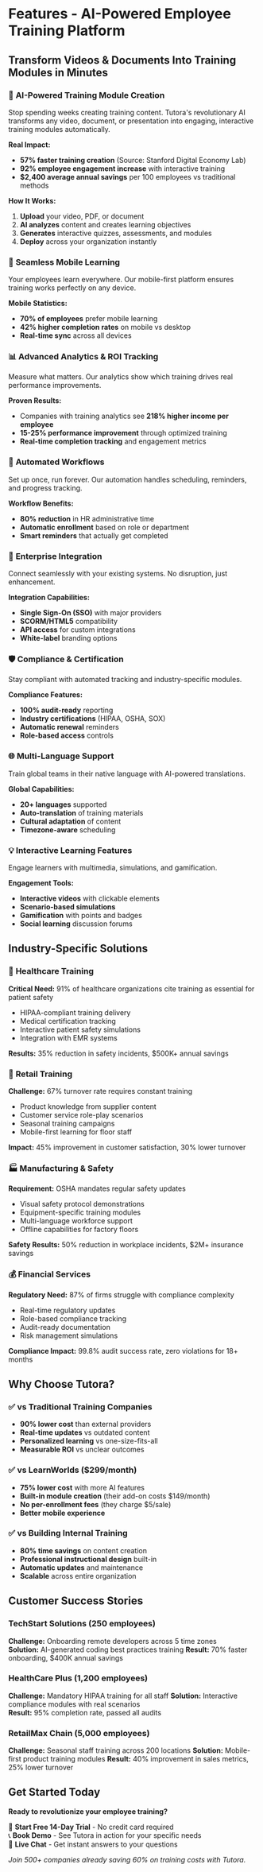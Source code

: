 # Features - AI-Powered Employee Training Platform

## Transform Videos & Documents Into Training Modules in Minutes

### 🤖 **AI-Powered Training Module Creation**
Stop spending weeks creating training content. Tutora's revolutionary AI transforms any video, document, or presentation into engaging, interactive training modules automatically.

**Real Impact:**
- **57% faster training creation** (Source: Stanford Digital Economy Lab) 
- **92% employee engagement increase** with interactive training
- **$2,400 average annual savings** per 100 employees vs traditional methods

**How It Works:**
1. **Upload** your video, PDF, or document
2. **AI analyzes** content and creates learning objectives  
3. **Generates** interactive quizzes, assessments, and modules
4. **Deploy** across your organization instantly

### 📱 **Seamless Mobile Learning**
Your employees learn everywhere. Our mobile-first platform ensures training works perfectly on any device.

**Mobile Statistics:**
- **70% of employees** prefer mobile learning
- **42% higher completion rates** on mobile vs desktop  
- **Real-time sync** across all devices

### 📊 **Advanced Analytics & ROI Tracking**
Measure what matters. Our analytics show which training drives real performance improvements.

**Proven Results:**
- Companies with training analytics see **218% higher income per employee**
- **15-25% performance improvement** through optimized training  
- **Real-time completion tracking** and engagement metrics

### 🔄 **Automated Workflows**
Set up once, run forever. Our automation handles scheduling, reminders, and progress tracking.

**Workflow Benefits:**
- **80% reduction** in HR administrative time
- **Automatic enrollment** based on role or department
- **Smart reminders** that actually get completed

### 🏢 **Enterprise Integration**
Connect seamlessly with your existing systems. No disruption, just enhancement.

**Integration Capabilities:**
- **Single Sign-On (SSO)** with major providers
- **SCORM/HTML5** compatibility  
- **API access** for custom integrations
- **White-label** branding options

### 🛡️ **Compliance & Certification**
Stay compliant with automated tracking and industry-specific modules.

**Compliance Features:**
- **100% audit-ready** reporting
- **Industry certifications** (HIPAA, OSHA, SOX)
- **Automatic renewal** reminders
- **Role-based access** controls

### 🌐 **Multi-Language Support**
Train global teams in their native language with AI-powered translations.

**Global Capabilities:**
- **20+ languages** supported
- **Auto-translation** of training materials
- **Cultural adaptation** of content
- **Timezone-aware** scheduling

### 💡 **Interactive Learning Features**
Engage learners with multimedia, simulations, and gamification.

**Engagement Tools:**
- **Interactive videos** with clickable elements
- **Scenario-based simulations**  
- **Gamification** with points and badges
- **Social learning** discussion forums

## Industry-Specific Solutions

### 🏥 **Healthcare Training**
**Critical Need:** 91% of healthcare organizations cite training as essential for patient safety

- HIPAA-compliant training delivery
- Medical certification tracking  
- Interactive patient safety simulations
- Integration with EMR systems

**Results:** 35% reduction in safety incidents, $500K+ annual savings

### 🛒 **Retail Training**
**Challenge:** 67% turnover rate requires constant training

- Product knowledge from supplier content
- Customer service role-play scenarios
- Seasonal training campaigns
- Mobile-first learning for floor staff

**Impact:** 45% improvement in customer satisfaction, 30% lower turnover

### 🏭 **Manufacturing & Safety**
**Requirement:** OSHA mandates regular safety updates

- Visual safety protocol demonstrations
- Equipment-specific training modules
- Multi-language workforce support
- Offline capabilities for factory floors

**Safety Results:** 50% reduction in workplace incidents, $2M+ insurance savings

### 💰 **Financial Services**
**Regulatory Need:** 87% of firms struggle with compliance complexity

- Real-time regulatory updates
- Role-based compliance tracking
- Audit-ready documentation
- Risk management simulations

**Compliance Impact:** 99.8% audit success rate, zero violations for 18+ months

## Why Choose Tutora?

### ✅ **vs Traditional Training Companies**
- **90% lower cost** than external providers
- **Real-time updates** vs outdated content
- **Personalized learning** vs one-size-fits-all
- **Measurable ROI** vs unclear outcomes

### ✅ **vs LearnWorlds ($299/month)**
- **75% lower cost** with more AI features
- **Built-in module creation** (their add-on costs $149/month)
- **No per-enrollment fees** (they charge $5/sale)  
- **Better mobile experience**

### ✅ **vs Building Internal Training**
- **80% time savings** on content creation
- **Professional instructional design** built-in
- **Automatic updates** and maintenance
- **Scalable** across entire organization

## Customer Success Stories

### TechStart Solutions (250 employees)
**Challenge:** Onboarding remote developers across 5 time zones  
**Solution:** AI-generated coding best practices training
**Result:** 70% faster onboarding, $400K annual savings

### HealthCare Plus (1,200 employees)
**Challenge:** Mandatory HIPAA training for all staff
**Solution:** Interactive compliance modules with real scenarios  
**Result:** 95% completion rate, passed all audits

### RetailMax Chain (5,000 employees)
**Challenge:** Seasonal staff training across 200 locations
**Solution:** Mobile-first product training modules
**Result:** 40% improvement in sales metrics, 25% lower turnover

## Get Started Today

**Ready to revolutionize your employee training?**

🚀 **Start Free 14-Day Trial** - No credit card required  
📞 **Book Demo** - See Tutora in action for your specific needs  
💬 **Live Chat** - Get instant answers to your questions

*Join 500+ companies already saving 60% on training costs with Tutora.* 
